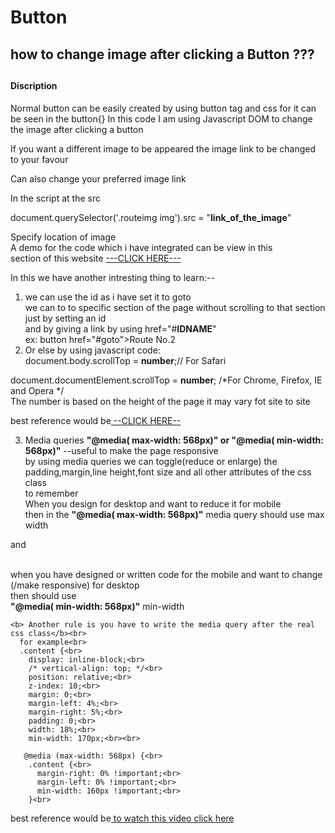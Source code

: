 # Button
<h2>how to change image after clicking a Button ???<h2>
<h4>Discription</h4>
<p> Normal button can be easily created by using button tag and css for it can be seen in the
button{}
In this code I am using Javascript DOM to change the image after clicking a button 
<p> If you want a different image to be appeared the image link to be changed to your favour</p>
   Can also change your preferred image link <br>

In the script at the src<br>
<p>document.querySelector('.routeimg img').src = "<b>link_of_the_image</b>"</p>

Specify location of image<br>
A demo for the code which i have integrated can be view in this <br>
section of this website <a href="https://usoneinfotech.com/wp/transport/#goto">---CLICK HERE---</a>

In this we have another intresting thing to learn:--<br>
 1. we can use the id as i have set it to goto<br>
      we can to to specific section of the page without scrolling to that section just by setting an id<br>
      and by giving a link by using href="#<b>IDNAME</b>" <br>
      ex:        button href="#goto">Route No.2 </button><br>
2. Or else by using javascript code:<br>
  document.body.scrollTop = <b>number</b>;// For Safari<br>
 
document.documentElement.scrollTop = <b>number</b>;      /*For Chrome, Firefox, IE and Opera */<br>
The number is based on the height of the page it may vary fot site to site <br>

best reference would be<a href="https://www.w3schools.com/howto/howto_js_scroll_to_top.asp"> --CLICK HERE--</a><br>


 3. Media queries <b>"@media( max-width: 568px)" or "@media( min-width: 568px)"</b>    --useful to make the page responsive<br>
  by using media queries we can toggle(reduce or enlarge) the padding,margin,line height,font size and all other attributes of the    css class<br>
   to remember <br>
   When you design for desktop and want to reduce it for mobile<br>
   then in the <b>"@media( max-width: 568px)"</b> media query should use max width<br>

   and<br><br>

   when you have designed or written code for the mobile and want to change (/make responsive) for desktop <br>
   then should use<br>
   <b>"@media( min-width: 568px)"</b> min-width<br>
      
    <b> Another rule is you have to write the media query after the real css class</b><br>
      for example<br>
      .content {<br>
        display: inline-block;<br>
        /* vertical-align: top; */<br>
        position: relative;<br>
        z-index: 10;<br>
        margin: 0;<br>
        margin-left: 4%;<br>
        margin-right: 5%;<br>
        padding: 0;<br>
        width: 18%;<br>
        min-width: 170px;<br><br>

       @media (max-width: 568px) {<br>
        .content {<br>
          margin-right: 0% !important;<br>
          margin-left: 0% !important;<br>
          min-width: 160px !important;<br>
        }<br>
  
   best reference would be<a href="https://www.youtube.com/watch?v=2KL-z9A56SQ"> to watch this video click here</a>
